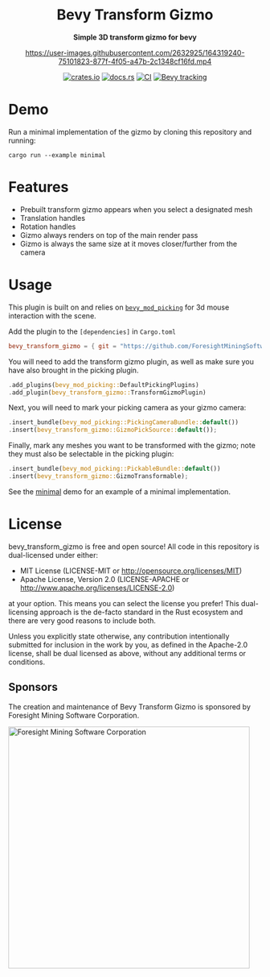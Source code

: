 <div align="center">
    
# Bevy Transform Gizmo

**Simple 3D transform gizmo for bevy**
    
https://user-images.githubusercontent.com/2632925/164319240-75101823-877f-4f05-a47b-2c1348cf16fd.mp4
    
[![crates.io](https://img.shields.io/crates/v/bevy_transform_gizmo)](https://crates.io/crates/bevy_transform_gizmo)
[![docs.rs](https://docs.rs/bevy_transform_gizmo/badge.svg)](https://docs.rs/bevy_transform_gizmo)
[![CI](https://github.com/ForesightMiningSoftwareCorporation/bevy_transform_gizmo/workflows/CI/badge.svg?branch=main)](https://github.com/ForesightMiningSoftwareCorporation/bevy_transform_gizmo/actions?query=workflow%3A%22CI%22+branch%3Amain)
[![Bevy tracking](https://img.shields.io/badge/Bevy%20tracking-main-lightblue)](https://github.com/bevyengine/bevy/blob/main/docs/plugins_guidelines.md#main-branch-tracking)
    
</div>

# Demo

Run a minimal implementation of the gizmo by cloning this repository and running:

```shell
cargo run --example minimal
```

# Features

* Prebuilt transform gizmo appears when you select a designated mesh
* Translation handles
* Rotation handles
* Gizmo always renders on top of the main render pass
* Gizmo is always the same size at it moves closer/further from the camera

# Usage

This plugin is built on and relies on [`bevy_mod_picking`](https://github.com/aevyrie/bevy_mod_picking) for 3d mouse interaction with the scene.

Add the plugin to the `[dependencies]` in `Cargo.toml`

```toml
bevy_transform_gizmo = { git = "https://github.com/ForesightMiningSoftwareCorporation/bevy_transform_gizmo", branch = "main" }
```

You will need to add the transform gizmo plugin, as well as make sure you have also brought in the picking plugin.

```rust
.add_plugins(bevy_mod_picking::DefaultPickingPlugins)
.add_plugin(bevy_transform_gizmo::TransformGizmoPlugin)
```

Next, you will need to mark your picking camera as your gizmo camera:

```rust
.insert_bundle(bevy_mod_picking::PickingCameraBundle::default())
.insert(bevy_transform_gizmo::GizmoPickSource::default());
```

Finally, mark any meshes you want to be transformed with the gizmo; note they must also be selectable in the picking plugin:

```rust
.insert_bundle(bevy_mod_picking::PickableBundle::default())
.insert(bevy_transform_gizmo::GizmoTransformable);
```

See the [minimal](examples/minimal.rs) demo for an example of a minimal implementation.

# License

bevy_transform_gizmo is free and open source! All code in this repository is dual-licensed under either:

* MIT License (LICENSE-MIT or http://opensource.org/licenses/MIT)
* Apache License, Version 2.0 (LICENSE-APACHE or http://www.apache.org/licenses/LICENSE-2.0)

at your option. This means you can select the license you prefer! This dual-licensing approach is the de-facto standard in the Rust ecosystem and there are very good reasons to include both.

Unless you explicitly state otherwise, any contribution intentionally submitted for inclusion in the work by you, as defined in the Apache-2.0 license, shall be dual licensed as above, without any additional terms or conditions.

## Sponsors
The creation and maintenance of Bevy Transform Gizmo is sponsored by Foresight Mining Software Corporation.

<img src="https://user-images.githubusercontent.com/2632925/151242316-db3455d1-4934-4374-8369-1818daf512dd.png" alt="Foresight Mining Software Corporation" width="480">

